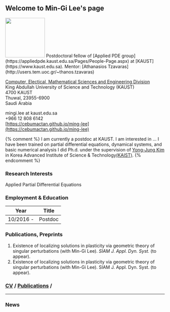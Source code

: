 ## Welcome to Min-Gi Lee's page
<img src="https://cebumactan.github.io/ming-lee/photo3.png" width="125" class="wrap align-left">
Postdoctoral fellow of [Applied PDE group](https://appliedpde.kaust.edu.sa/Pages/People-Page.aspx) at [KAUST](https://www.kaust.edu.sa). Mentor: [Athanasios Tzavaras](http://users.tem.uoc.gr/~thanos.tzavaras)  

[Computer, Electical, Mathematical Sciences and Engineering Division](https://cemse.kaust.edu.sa/Pages/Home.aspx) <br>
King Abdullah University of Science and Technology (KAUST) <br>
4700 KAUST <br>
Thuwal, 23955-6900 <br>
Saudi Arabia 

mingi.lee at kaust.edu.sa  
+966 12 808 6142  
[https://cebumactan.github.io/ming-lee](https://cebumactan.github.io/ming-lee)

{% comment %} 
I am currently a postdoc at KAUST. I am interested in ... I have been trained on partial differential equations, dynamical systems, and basic numerical analysis 
I did Ph.d. under the supervision of [Yong-Jung Kim](http://amath.kaist.ac.kr/pde_lab/members/YongJungKim/) in Korea Advanced Institute of Science & Technology[(KAIST)](www.kaist.ac.kr). 
{% endcomment %} 

### Research Interests
Applied Partial Differential Equations

### Employment & Education

Year|Title
---|---
10/2016 - | Postdoc

### Publications, Preprints

1. Existence of localizing solutions in plasticity via geometric theory of singular perturbations (with Min-Gi Lee). _SIAM J. Appl. Dyn. Syst._ (to appear). 
1. Existence of localizing solutions in plasticity via geometric theory of singular perturbations (with Min-Gi Lee). SIAM J. Appl. Dyn. Syst. (to appear). 


### [CV](https://cebumactan.github.io/ming-lee/CV) / [Publications](https://cebumactan.github.io/ming-lee/Publications) /
---

### News

